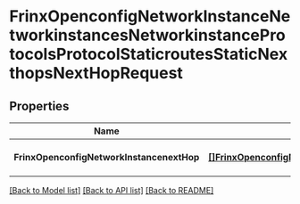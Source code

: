 # FrinxOpenconfigNetworkInstanceNetworkinstancesNetworkinstanceProtocolsProtocolStaticroutesStaticNexthopsNextHopRequest

## Properties
Name | Type | Description | Notes
------------ | ------------- | ------------- | -------------
**FrinxOpenconfigNetworkInstancenextHop** | [**[]FrinxOpenconfigNetworkInstanceNetworkinstancesNetworkinstanceProtocolsProtocolStaticroutesStaticNexthopsNextHop**](frinx.openconfig.network.instance.networkinstances.networkinstance.protocols.protocol.staticroutes.static.nexthops.NextHop.md) |  | [optional] [default to null]

[[Back to Model list]](../README.md#documentation-for-models) [[Back to API list]](../README.md#documentation-for-api-endpoints) [[Back to README]](../README.md)


